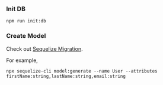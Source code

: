### Init DB

```
npm run init:db
```

### Create Model

Check out [Sequelize Migration](https://sequelize.org/docs/v6/other-topics/migrations/).

For example,
```
npx sequelize-cli model:generate --name User --attributes firstName:string,lastName:string,email:string
```
